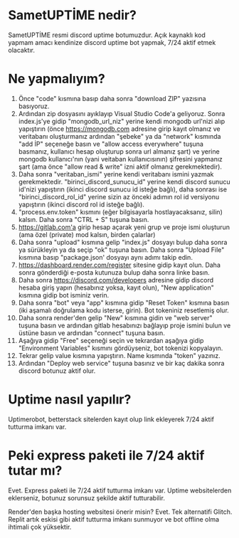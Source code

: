 # SametUPTİME nedir?
SametUPTİME resmi discord uptime botumuzdur. Açık kaynaklı kod yapmam amacı kendinize discord uptime bot yapmak, 7/24 aktif etmek olacaktır. 

# Ne yapmalıyım?
1. Önce "code" kısmına basıp daha sonra "download ZIP" yazısına basıyoruz.
2. Ardından zip dosyasını ayıklayıp Visual Studio Code'a geliyoruz. 
Sonra index.js'ye gidip "mongodb_url_niz" yerine kendi mongodb url'nizi alıp yapıştırın (önce https://mongodb.com adresine girip kayıt olmanız ve veritabanı oluşturmanız ardından "şebeke" ya da "network" kısmında "add İP" seçeneğe basın ve "allow access everywhere" tuşuna basmanız, kullanıcı hesap oluşturup sonra url almanız şart) ve <password> yerine mongodb kullanıcı'nın (yani veitaban kullanıcısının) şifresini yapmanız şart (ama önce "allow read & write" izni aktif olmanız gerekmektedir).
3. Daha sonra "veritaban_ismi" yerine kendi veritabanı ismini yazmak gerekmektedir. "birinci_discord_sunucu_id" yerine kendi discord sunucu id'nizi yapıştırın (ikinci discord sunucu id isteğe bağlı), daha sonrası ise "birinci_discord_rol_id" yerine sizin az önceki adımın rol id versiyonu yapıştırın (ikinci discord rol id isteğe bağlı).
4. "process.env.token" kısmını (eğer bilgisayarla hostlayacaksanız, silin) kalsın. Daha sonra "CTRL + S" tuşuna basın.
5. https://gitlab.com'a girip hesap açarak yeni grup ve proje ismi oluşturun (ama özel (private) mod kalsın, birden çalarlar)
6. Daha sonra "upload" kısmına gelip "index.js" dosyayı bulup daha sonra ya sürükleyin ya da seçip "ok" tuşuna basın. Daha sonra "Upload File" kısmına basıp "package.json' dosyayı aynı adımı takip edin.
7. https://dashboard.render.com/register sitesine gidip kayıt olun. Daha sonra gönderdiği e-posta kutunuza bulup daha sonra linke basın.
8. Daha sonra https://discord.com/developers adresine gidip discord hesaba giriş yapın (hesabınız yoksa, kayıt olun), "New application" kısmına gidip bot isminiz verin.
9. Daha sonra "bot" veya "app" kısmına gidip "Reset Token" kısmına basın (iki aşamalı doğrulama kodu isterse, girin). Bot tokeniniz resetlemiş olur.
10. Daha sonra render'den gelip "New" kısmına gidin ve "web server" tuşuna basın ve ardından gitlab hesabınızı bağlayıp proje ismini bulun ve üstüne basın ve ardından "connect" tuşuna basın.
11. Aşağıya gidip "Free" seçeneği seçin ve tekrardan aşağıya gidip "Environment Variables" kısmını gördüyseniz, bot tokenizi kopyalayın.
12. Tekrar gelip value kısmına yapıştırın. Name kısmında "token" yazınız.
13. Ardından "Deploy web service" tuşuna basınız ve bir kaç dakika sonra discord botunuz aktif olur.

# Uptime nasıl yapılır? 
Uptimerobot, betterstack sitelerden kayıt olup link ekleyerek 7/24 aktif tutturma imkanı var. 

# Peki express paketi ile 7/24 aktif tutar mı?
Evet. Express paketi ile 7/24 aktif tutturma imkanı var. Uptime websitelerden eklerseniz, botunuz sorunsuz şekilde aktif tutturabilir. 

Render'den başka hosting websitesi önerir misin?
Evet. Tek alternatifi Glitch. Replit artık eskisi gibi aktif tutturma imkanı sunmuyor ve bot offline olma ihtimali çok yüksektir.

